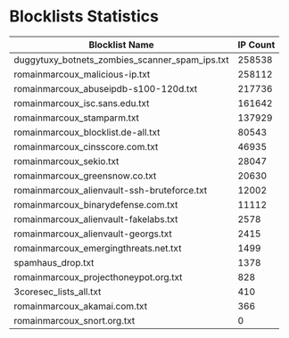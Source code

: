 # Blocklists Statistics
| Blocklist Name | IP Count |
|----|----|
| duggytuxy_botnets_zombies_scanner_spam_ips.txt | 258538 |
| romainmarcoux_malicious-ip.txt | 258112 |
| romainmarcoux_abuseipdb-s100-120d.txt | 217736 |
| romainmarcoux_isc.sans.edu.txt | 161642 |
| romainmarcoux_stamparm.txt | 137929 |
| romainmarcoux_blocklist.de-all.txt | 80543 |
| romainmarcoux_cinsscore.com.txt | 46935 |
| romainmarcoux_sekio.txt | 28047 |
| romainmarcoux_greensnow.co.txt | 20630 |
| romainmarcoux_alienvault-ssh-bruteforce.txt | 12002 |
| romainmarcoux_binarydefense.com.txt | 11112 |
| romainmarcoux_alienvault-fakelabs.txt | 2578 |
| romainmarcoux_alienvault-georgs.txt | 2415 |
| romainmarcoux_emergingthreats.net.txt | 1499 |
| spamhaus_drop.txt | 1378 |
| romainmarcoux_projecthoneypot.org.txt | 828 |
| 3coresec_lists_all.txt | 410 |
| romainmarcoux_akamai.com.txt | 366 |
| romainmarcoux_snort.org.txt | 0 |
